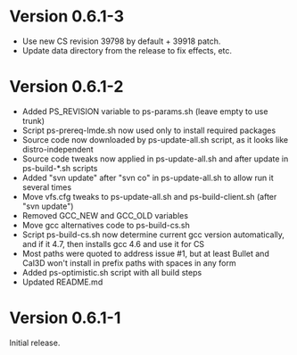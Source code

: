 # Version 0.6.1-3

* Use new CS revision 39798 by default + 39918 patch. 
* Update data directory from the release to fix effects, etc.

# Version 0.6.1-2

* Added PS_REVISION variable to ps-params.sh (leave empty to use trunk)
* Script ps-prereq-lmde.sh now used only to install required packages
* Source code now downloaded by ps-update-all.sh script, as it looks like distro-independent
* Source code tweaks now applied in ps-update-all.sh and after update in ps-build-*.sh scripts 
* Added "svn update" after "svn co" in ps-update-all.sh to allow run it several times
* Move vfs.cfg tweaks to ps-update-all.sh and ps-build-client.sh (after "svn update")
* Removed GCC_NEW and GCC_OLD variables
* Move gcc alternatives code to ps-build-cs.sh
* Script ps-build-cs.sh now determine current gcc version automatically, and if it 4.7, then installs gcc 4.6 and use it for CS
* Most paths were quoted to address issue #1, but at least Bullet and Cal3D won't install in prefix paths with spaces in any form
* Added ps-optimistic.sh script with all build steps
* Updated README.md

# Version 0.6.1-1 

Initial release.
